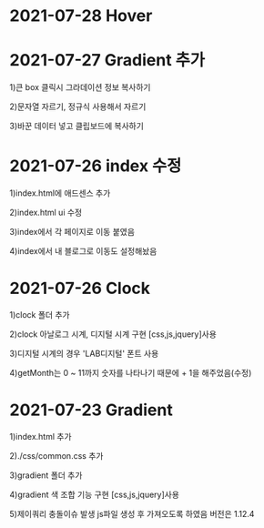 # 2021-07-28 Hover 


# 2021-07-27 Gradient 추가
1)큰 box 클릭시 그라데이션 정보 복사하기

2)문자열 자르기, 정규식 사용해서 자르기

3)바꾼 데이터 넣고 클립보드에 복사하기


# 2021-07-26 index 수정
1)index.html에 애드센스 추가

2)index.html ui 수정

3)index에서 각 페이지로 이동 붙였음

4)index에서 내 블로그로 이동도 설정해놨음

# 2021-07-26 Clock
1)clock 폴더 추가

2)clock 아날로그 시계, 디지털 시계 구현 [css,js,jquery]사용

3)디지털 시계의 경우 'LAB디지털' 폰트 사용

4)getMonth는 0 ~ 11까지 숫자를 나타나기 때문에 + 1을 해주었음(수정)

# 2021-07-23 Gradient

1)index.html 추가 

2)./css/common.css 추가

3)gradient 폴더 추가

4)gradient 색 조합 기능 구현 [css,js,jquery]사용

5)제이쿼리 충돌이슈 발생 js파일 생성 후 가져오도록 하였음 버전은 1.12.4
